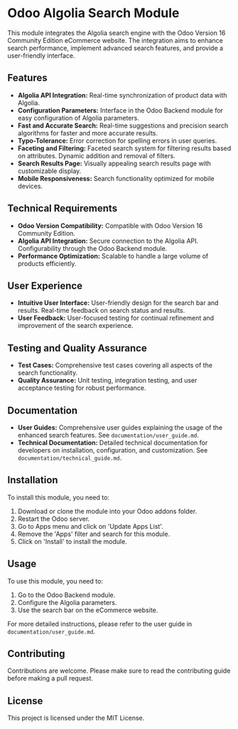 # Odoo Algolia Search Module

This module integrates the Algolia search engine with the Odoo Version 16 Community Edition eCommerce website. The integration aims to enhance search performance, implement advanced search features, and provide a user-friendly interface.

## Features

- **Algolia API Integration:** Real-time synchronization of product data with Algolia.
- **Configuration Parameters:** Interface in the Odoo Backend module for easy configuration of Algolia parameters.
- **Fast and Accurate Search:** Real-time suggestions and precision search algorithms for faster and more accurate results.
- **Typo-Tolerance:** Error correction for spelling errors in user queries.
- **Faceting and Filtering:** Faceted search system for filtering results based on attributes. Dynamic addition and removal of filters.
- **Search Results Page:** Visually appealing search results page with customizable display.
- **Mobile Responsiveness:** Search functionality optimized for mobile devices.

## Technical Requirements

- **Odoo Version Compatibility:** Compatible with Odoo Version 16 Community Edition.
- **Algolia API Integration:** Secure connection to the Algolia API. Configurability through the Odoo Backend module.
- **Performance Optimization:** Scalable to handle a large volume of products efficiently.

## User Experience

- **Intuitive User Interface:** User-friendly design for the search bar and results. Real-time feedback on search status and results.
- **User Feedback:** User-focused testing for continual refinement and improvement of the search experience.

## Testing and Quality Assurance

- **Test Cases:** Comprehensive test cases covering all aspects of the search functionality.
- **Quality Assurance:** Unit testing, integration testing, and user acceptance testing for robust performance.

## Documentation

- **User Guides:** Comprehensive user guides explaining the usage of the enhanced search features. See `documentation/user_guide.md`.
- **Technical Documentation:** Detailed technical documentation for developers on installation, configuration, and customization. See `documentation/technical_guide.md`.

## Installation

To install this module, you need to:

1. Download or clone the module into your Odoo addons folder.
2. Restart the Odoo server.
3. Go to Apps menu and click on 'Update Apps List'.
4. Remove the 'Apps' filter and search for this module.
5. Click on 'Install' to install the module.

## Usage

To use this module, you need to:

1. Go to the Odoo Backend module.
2. Configure the Algolia parameters.
3. Use the search bar on the eCommerce website.

For more detailed instructions, please refer to the user guide in `documentation/user_guide.md`.

## Contributing

Contributions are welcome. Please make sure to read the contributing guide before making a pull request.

## License

This project is licensed under the MIT License.